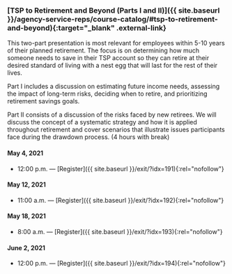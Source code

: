 ### [TSP to Retirement and Beyond (Parts I and II)]({{ site.baseurl }}/agency-service-reps/course-catalog/#tsp-to-retirement-and-beyond){:target="\_blank" .external-link}

This two-part presentation is most relevant for employees within 5-10 years of their planned retirement. The focus is on determining how much someone needs to save in their TSP account so they can retire at their desired standard of living with a nest egg that will last for the rest of their lives.

Part I includes a discussion on estimating future income needs, assessing the impact of long-term risks, deciding when to retire, and prioritizing retirement savings goals.

Part II consists of a discussion of the risks faced by new retirees. We will discuss the concept of a systematic strategy and how it is applied throughout retirement and cover scenarios that illustrate issues participants face during the drawdown process. (4 hours with break)

#### May 4, 2021

- 12:00 p.m. — [Register]({{ site.baseurl }}/exit/?idx=191){:rel="nofollow"}

#### May 12, 2021

- 11:00 a.m. — [Register]({{ site.baseurl }}/exit/?idx=192){:rel="nofollow"}

#### May 18, 2021

- 8:00 a.m. — [Register]({{ site.baseurl }}/exit/?idx=193){:rel="nofollow"}

#### June 2, 2021

- 12:00 p.m. — [Register]({{ site.baseurl }}/exit/?idx=194){:rel="nofollow"}
